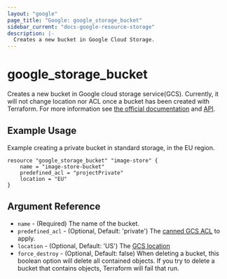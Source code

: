 ```yaml
---
layout: "google"
page_title: "Google: google_storage_bucket"
sidebar_current: "docs-google-resource-storage"
description: |-
  Creates a new bucket in Google Cloud Storage.
---
```


# google\_storage\_bucket

Creates a new bucket in Google cloud storage service(GCS). Currently, it will not change location nor ACL once a bucket has been created with Terraform. For more information see [the official documentation](https://cloud.google.com/storage/docs/overview) and [API](https://cloud.google.com/storage/docs/json_api).


## Example Usage

Example creating a private bucket in standard storage, in the EU region. 

```
resource "google_storage_bucket" "image-store" {
	name = "image-store-bucket"
	predefined_acl = "projectPrivate"
	location = "EU"
}

```

## Argument Reference

* `name` - (Required) The name of the bucket.
* `predefined_acl` - (Optional, Default: 'private') The [canned GCS ACL](https://cloud.google.com/storage/docs/access-control#predefined-acl) to apply.
* `location` - (Optional, Default: 'US') The [GCS location](https://cloud.google.com/storage/docs/bucket-locations) 
* `force_destroy` - (Optional, Default: false) When deleting a bucket, this boolean option will delete all contained objects. If you try to delete a bucket that contains objects, Terraform will fail that run. 
